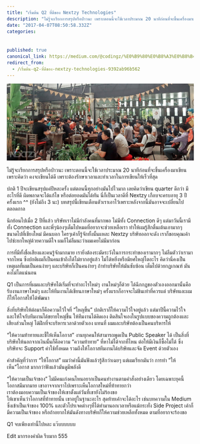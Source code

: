 ```yaml
---
title: "เริ่มต้น Q2 ที่ดีของ Nextzy Technologies"
description: "ไม่รู้จะเรียกการสรุปหรือป่าวนะ เพราะตอนนี้จะใช้เวลาประมาณ 20 นาทีก่อนที่จะขึ้นเครื่องมาเขียน เพราะคิดว่า คงจะเขียนได้ดี เพราะต้องรักษาเวลาและทำเวลาในการเขียนให้เร็วที่สุด ปกติ 1…"
date: "2017-04-07T08:50:58.332Z"
categories: 


published: true
canonical_link: https://medium.com/@codingz/%E0%B9%80%E0%B8%A3%E0%B8%B4%E0%B9%88%E0%B8%A1%E0%B8%95%E0%B9%89%E0%B8%99-q2-%E0%B8%97%E0%B8%B5%E0%B9%88%E0%B8%94%E0%B8%B5%E0%B8%82%E0%B8%AD%E0%B8%87-nextzy-technologies-9392ab96b562
redirect_from:
  - /เริ่มต้น-q2-ที่ดีของ-nextzy-technologies-9392ab96b562
---
```


![MEAN Stack Training @Nextzy Chiang Mai](./asset-1.png)

ไม่รู้จะเรียกการสรุปหรือป่าวนะ เพราะตอนนี้จะใช้เวลาประมาณ 20 นาทีก่อนที่จะขึ้นเครื่องมาเขียน เพราะคิดว่า คงจะเขียนได้ดี เพราะต้องรักษาเวลาและทำเวลาในการเขียนให้เร็วที่สุด

ปกติ 1 ปีจะเขียนสรุปแค่ปีหละครั้ง แต่ตอนนี้ทุกอย่างมันไปไวมาก เลยคิดว่าเขียน quarter ดีกว่า มีอะไรที่ดี ผิดพลาดจะได้แก้ไข หรือต่อยอดมันได้ทัน นี่ก็เป็นเวลาดีที่ Nextzy เกือบจะครบอายุ 3 ปีครั้งแรก ^^ (ยังไม่ถึง 3 นะ) บทสรุปนี้เขียนเตือนตัวเราเอาไว้เพราะหลังจากนี้มันอาจจะเปลี่ยนไปตลอดกาล

นึกย้อนไปเมื่อ 2 ปีที่แล้ว บริษัทเราไม่มีกำลังคนที่มากพอ ไม่มีทั้ง Connection ดีๆ แต่มาวันนี้เรามีทั้ง Connection และพี่ๆน้องๆเต็มไปหมดที่อยากจะช่วยเหลือเรา ทำให้ผมรู้สึกตื่นเต้นเอามากๆ ขนาดไปที่เชียงใหม่ มีคนบอก ใครๆเค้าก็รู้จักทั้งนั้นแหละ Nextzy บริษัทออกจะดัง เราก็ขอบคุณเค้าไปซ่ะยกใหญ่ด้วยความดีใจ ผมก็ไม่ลืมนะว่าผมเคยไม่มีมาก่อน

การที่มีทั้งชื่อเสียงและคนรู้จักมากมาย เรายิ่งต้องระมัดระวังในการกระทำของเรามากๆ ไม่ลืมตัวว่าเรามาจากไหน ซึ่งปกติผมก็เป็นคนเข้าถึงได้ไม่ยากอยู่แล้ว ไม่ได้หยิ่งหรือมียศใหญ่โตอะไร คิดว่านี่คงเป็นเหตุผลที่ผมเป็นคนง่ายๆ และบริษัทก็เป็นคนง่ายๆ ถ้าทำบริษัทให้มันซับซ้อน เต็มไปด้วยกฏเกณฑ์ มันคงไม่โตแน่นอน

Q1 เป็นการที่ผมและบริษัทได้เริ่มที่จะทำอะไรใหม่ๆ งานใหม่ๆก็ด้วย ได้ฉีกกฏของตัวเองออกมานั้นคือรับงานภาษาใหม่ๆ และให้ทีมงานได้เขียนภาษาใหม่ๆ ครั้งแรกก็อาจจะไม่ชินเท่าที่ควรแต่ บริษัทและผมก็ให้โอกาสให้ได้พัฒนา

สิ่งที่บริษัทให้ต่อมาก็คือความไว้ใจที่ “ใหญขึ้น” ปกติเราก็ให้ความไว้ใจอยู่แล้ว แต่มาปีนี้ความไว้ใจ และให้ใจกับทีมงานได้ขยายใหญ่ขึ้น ให้ทีมงานได้คิดเอง ติดสินใจเองในรูปแบบของความถูกต้องและเสียงส่วนใหญ่ ได้ฝึกที่จะบริหารเวลาด้วยตัวเอง แทนที่ ผมและบริษัทต้องเป็นคนบริหารให้

“ให้ความท้าทายและชี้ให้เห็นโอกาส” งานทุกคนให้สามารถพูดเป็น Public Speaker ได้ เป็นสิ่งที่บริษัทให้นอกจากเงินนั้นก็คือความ “ความท้าทาย” ที่หาไม่ได้จากที่ไหน ต่อให้มีเงินก็ซื้อไม่ได้ ซึ่งบริษัทจะ Support ค่าใช้ทั้งหมด รวมถึงให้โอกาสทีมงานได้บริษัทและจัด Event ด้วยตัวเอง

คำสำคัญที่ว่าการ “ให้โอกาส” ผมว่าคำนี้มันฟังแล้วรู้สึกว่าเฉยๆ แต่ผมเรียกมันว่า การทำ ”ให้เห็น”โอกาส มากกว่าฟังแล้วมันดูมีพลังดี

“ให้ความเป็นเจ้าของ” ไม่มีคนเก่งคนไหนอยากเป็นคนทำงานตามคำสั่งอย่างเดียว โดยเฉพาะยุคนี้โอกาสมีมากมาย เขาอาจจากเราไปเพราะเห็นโอกาสใหม่ที่ท้าทายกว่า  
เราต้องมอบความเป็นเจ้าของให้เขาตั้งแต่วันที่เขายังไม่ร้องขอ  
ให้เขาเห็นว่าโอกาสที่ท้าทายนั้น เขาอยู่ในฐานะอะไร สุดท้ายเค้าจะได้อะไร เช่นบทความใน Medium ซึ่งเข้าเป็นเจ้าของ 100% และตัวโปรเจคต่างๆที่ได้ทำมานอกเวลาหรือแม้กระทั่ง Side Project เค้าก็มีความเป็นเจ้าของ หรือถ้าอยากให้มันดังทางบริษัทก็ให้ความช่วยเหลือทั้งหมด ตามที่อยากจะร้องขอ

Q1 จบเพียงเท่านี้ไปหละ แว๊บบบบบบ

Edit มากรองคำผิด รีบมาก 555
